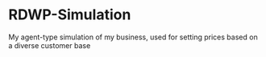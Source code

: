 # RDWP-Simulation
My agent-type simulation of my business, used for setting prices based on a diverse customer base
